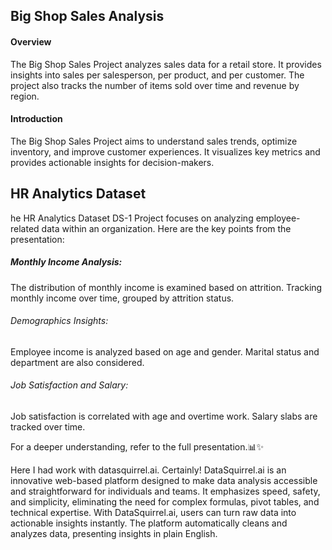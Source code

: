 
## Big Shop Sales Analysis
#### Overview
The Big Shop Sales Project analyzes sales data for a retail store. It provides insights into sales per salesperson, per product, and per customer. The project also tracks the number of items sold over time and revenue by region.

#### Introduction
The Big Shop Sales Project aims to understand sales trends, optimize inventory, and improve customer experiences. It visualizes key metrics and provides actionable insights for decision-makers.

## HR Analytics Dataset

he HR Analytics Dataset DS-1 Project focuses on analyzing employee-related data within an organization. Here are the key points from the presentation:

##### Monthly Income Analysis:
The distribution of monthly income is examined based on attrition.
Tracking monthly income over time, grouped by attrition status.
###### Demographics Insights:
Employee income is analyzed based on age and gender.
Marital status and department are also considered.
###### Job Satisfaction and Salary:
Job satisfaction is correlated with age and overtime work.
Salary slabs are tracked over time.

For a deeper understanding, refer to the full presentation.📊✨ 

Here I had work with datasquirrel.ai.
Certainly! DataSquirrel.ai is an innovative web-based platform designed to make data analysis accessible and straightforward for individuals and teams. It emphasizes speed, safety, and simplicity, eliminating the need for complex formulas, pivot tables, and technical expertise. With DataSquirrel.ai, users can turn raw data into actionable insights instantly. The platform automatically cleans and analyzes data, presenting insights in plain English.

